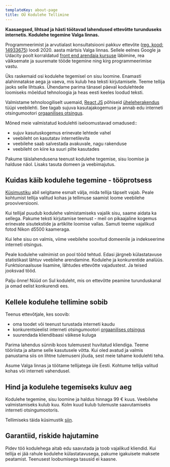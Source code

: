 ```yaml
---
templateKey: about-page
title: OÜ Kodulehe Tellimine
---
```


**Kaasaegsed, lihtsad ja hästi töötavad lahendused ettevõtte turunduseks internetis. Kodulehe tegemine Valga linnas.**

Programmeerimist ja arvutialast konsultatsiooni pakkuv ettevõte ([reg. kood: 14933675](https://www.e-krediidiinfo.ee/14933675-KODULEHE%20TELLIMINE%20O%C3%9C)) loodi 2020. aasta märtsis Valga linnas. Sellele eelnes Google ja Udacity poolt korraldatud [front end arendaja kursuse](https://graduation.udacity.com/confirm/AEKKNEEJ) läbimine, rea väiksemate ja suuremate tööde tegemine ning kirg programmeerimise vastu.

Üks raskemaid osi kodulehe tegemisel on sisu loomine. Enamasti alahinnatakse aega ja vaeva, mis kulub hea teksti kirjutamisele. Teeme tellija jaoks selle lihtsaks. Ühendame parima tänasel päeval kodulehtede loomiseks mõeldud tehnoloogia ja heas eesti keeles loodud teksti.

Valmistame tehnoloogiliselt uuemaid, [React JS](https://reactjs.org/) põhiseid [üheleherakendus](https://et.wikipedia.org/wiki/%C3%9Cheleherakendus) tüüpi veebilehti. See tagab sujuva kasutajakogemuse ja annab edu interneti otsingumootori [orgaanilises otsingus](https://support.google.com/google-ads/answer/6054492?hl=et).

Mõned meie valmistatud kodulehti iseloomustavad omadused::

- sujuv kasutuskogemus erinevate lehtede vahel
- veebileht on kasutatav internetilevita
- veebilehe saab salvestada avakuvale, nagu rakenduse
- veebileht on kiire ka suuri pilte kasutades

Pakume täislahendusena teenust kodulehe tegemise, sisu loomise ja halduse näol. Lisaks tasuta domeen ja veebimajutus.

## Kuidas käib kodulehe tegemine - tööprotsess

[Küsimustiku](https://docs.google.com/forms/d/e/1FAIpQLSe9TPVo1_SMyTlpZ6Vo0StZv0H5aoo2-K_P01o9woEdOdUsMA/viewform) abil selgitame esmalt välja, mida tellija täpselt vajab. Peale kohtumist tellija valitud kohas ja tellimuse saamist loome veebilehe prooviversiooni.

Kui tellijal puudub kodulehe valmistamiseks vajalik sisu, saame aidata ka sellega. Pakume teksti kirjutamise teenust - meil on pikaajaline kogemus erinevate sisutekstide ja artiklite loomise vallas. Samuti teeme vajalikud fotod Nikon d5500 kaameraga.

Kui lehe sisu on valmis, viime veebilehe soovitud domeenile ja indekseerime interneti otsingus.

Peale kodulehe valmimist on pool tööd tehtud. Edasi järgneb külastatavuse statistikast lähtuv veebilehe arendamine. Kodulehe ja konkurentide analüüs. Funktsionaalsuse lisamine, lähtudes ettevõtte vajadustest. Ja teised jooksvad tööd.

Palju õnne! Nüüd on Sul koduleht, mis on ettevõtte peamine turunduskanal ja omad eelist konkurendi ees.

## Kellele kodulehe tellimine sobib

Teenus ettevõtjale, kes soovib:

- oma toodet või teenust turustada interneti kaudu
- konkurentsieelist interneti otsingumootori [orgaanilises otsingus](https://support.google.com/google-ads/answer/6054492?hl=et)
- suurendada kliendibaasi väikese kuluga

Parima lahendus sünnib koos tulemusest huvitatud kliendiga. Teeme tööriista ja aitame selle kasutusele võtta. Kui oled avatud ja valmis panustama siis on lihtne tulemuseni jõuda, sest meie tahame kodulehti teha.

Asume Valga linnas ja töötame tellijatega üle Eesti. Kohtume tellija valitud kohas või interneti vahendusel.

## Hind ja kodulehe tegemiseks kuluv aeg

Kodulehe tegemine, sisu loomine ja haldus hinnaga 99 € kuus. Veebilehe valmistamiseks kulub kuu. Kolm kuud kulub tulemuste saavutamiseks interneti otsingumootoris.

Tellimiseks täida küsimustik [siin](https://docs.google.com/forms/d/e/1FAIpQLSe9TPVo1_SMyTlpZ6Vo0StZv0H5aoo2-K_P01o9woEdOdUsMA/viewform).

## Garantiid, riskide hajutamine

Pidev töö kodulehega aitab edu saavutada ja toob vajalikud kliendid. Kui tellija ei jää rahule kodulehe külastatavusega, pakume igakuisete maksete peatamist. Teenusest loobumisega tasusid ei kaasne.
